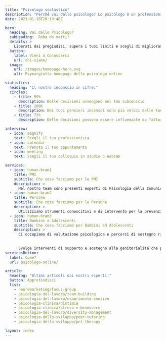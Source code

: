 ```yaml
---
title: "Psicologo scolastico"
description: "Perché vai dallo psicologo? Lo psicologo è un professionista del benessere psicofisico, qualificato nel fornire supporto in presenza o a distanza."
date: 2021-01-18T20:10:48Z

hero: 
  heading: Vai dallo Psicologo?
  subHeading:  Roba da matti!
  details: >
    Liberati dai pregiudizi, supera i tuoi limiti e scegli di migliorare la tua vita!
  button:
    label: Vieni a Conoscerci
    url: chi-siamo/
  image: 
    url: /images/homepage-hero.svg
    alt: Psymargiotta homepage dello psicologo online

statistics:
  heading: "Il nostro inconscio in cifre:"
  circles:
    - title: 99%
      description: Delle decisioni avvengono nel tuo subconscio
    - title: 200K
      description: Dei tuoi pensieri inconsci sono più veloci delle tue decisioni
    - title: 73%
      description: Delle decisioni possono essere influenzate da fattori esterni

interview:
  - icon: magnify
    text: Scegli il tuo professionista
  - icon: calendar
    text: Prenota il tuo appuntamento
  - icon: meeting
    text: Scegli il tuo colloquio in studio o Webcam

services:
  - icon: human-bran1
    title: PMI
    subtitle: Che cosa facciamo per le PMI
    description: >
      Nel nostro team sono presenti esperti di Psicologia della Comunicazione, di Digital Marketing e Tecnologia Positiva pronti a supportare le persone e le aziende nel valorizzare e gestire in modo efficace la loro presenza online, in particolare sui social network, con l’obiettivo di generare nuove occasioni di business.
  - icon: human-bran2
    title: Persone
    subtitle: Che cosa facciamo per le Persone
    description: >
      Utilizziamo strumenti conoscitivi e di intervento per la prevenzione, la diagnosi, le attività di abilitazione, di riabilitazione e di sostegno in ambito psicologico rivolte a promuove il benessere della persona, del gruppo, degli organismi sociali e della comunità.
  - icon: human-bran3
    title: Bambini e Adolescenti
    subtitle: Che cosa facciamo per Bambini ed Adolescenti
    description: >
      Ci occupiamo di valutazione psicologica e percorsi di sostegno rivolti a bambini, adolescenti e genitori. Svolgiamo attivitá di consulenza e sostegno in situazioni di disagio legato a separazioni e divorzi, sostenendo sia i genitori che i minori nella difficile fase del cambiamento familiare.
      
      
      Svolge interventi di supporto e sostegno alla genitorialitá che possono risultare particolarmente utili soprattutto in situazioni di cambiamento come la nascita di un figlio.
servicesButton:
  label: Come?
  url: psicologo-online/

article:
  heading: "Ultimi articoli dai nostri esperti:"
  button: Approfondisci
  list:
    - neuromarketing/focus-group
    - psicologia-del-lavoro/team-building
    - psicologia-del-lavoro/esaurimento-emotivo
    - psicologia-clinica/distimia
    - psicologia-clinica/stress-e-benessere
    - psicologia-del-lavoro/diversity-management
    - psicologia-dello-sviluppo/peer-tutoring
    - psicologia-dello-sviluppo/pet-therapy

layout: index
---
```


